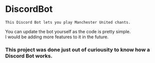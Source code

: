 # DiscordBot

`This Discord Bot lets you play Manchester United chants.`

You can update the bot yourself as the code is pretty simple. <br/>
I would be adding more features to it in the future.<br/>

### This project was done just out of curiousity to know how a Discord Bot works.
